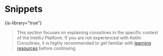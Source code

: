 <!-- Copyright 2000-2022 JetBrains s.r.o. and contributors. Use of this source code is governed by the Apache 2.0 license. -->
# Snippets

{is-library="true"}

<snippet id="learnCoroutines">

> This section focuses on explaining coroutines in the specific context of the IntelliJ Platform.
> If you are not experienced with Kotlin Coroutines, it is highly recommended to get familiar with [learning resources](kotlin-coroutines.md#learning-resources) before continuing.

</snippet>
